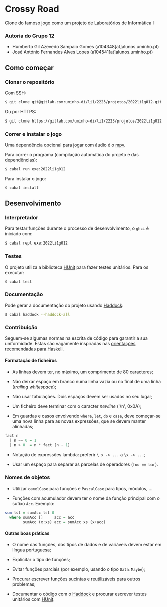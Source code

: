 # Crossy Road

Clone do famoso jogo como um projeto de Laboratórios de Informática I

### Autoria do Grupo 12
 - Humberto Gil Azevedo Sampaio Gomes (a104348[at]alunos.uminho.pt)
 - José António Fernandes Alves Lopes (a104541[at]alunos.uminho.pt)

## Como começar

### Clonar o repositório

Com SSH:

```bash
$ git clone git@gitlab.com:uminho-di/li1/2223/projetos/2022li1g012.git
```

Ou por HTTPS:

```bash
$ git clone https://gitlab.com/uminho-di/li1/2223/projetos/2022li1g012.git
```

### Correr e instalar o jogo

Uma dependência opcional para jogar com áudio é o [mpv](https://mpv.io/).

Para correr o programa (compilação automática do projeto e das dependências):

```bash
$ cabal run exe:2022li1g012
```

Para instalar o jogo:

```bash
$ cabal install
```

## Desenvolvimento

### Interpretador

Para testar funções durante o processo de desenvolvimento, o `ghci` é iniciado com:

```bash
$ cabal repl exe:2022li1g012
```

### Testes

O projeto utiliza a biblioteca
[HUnit](https://hackage.haskell.org/package/HUnit) para fazer testes unitários.
Para os executar:

```bash
$ cabal test
```

### Documentação

Pode gerar a documentação do projeto usando
[Haddock](https://haskell-haddock.readthedocs.io/):

```bash
$ cabal haddock --haddock-all
```

### Contribuição

Seguem-se algumas normas na escrita de código para garantir a sua uniformidade.
Estas são vagamente inspiradas nas [orientações recomendadas para Haskell](https://wiki.haskell.org/Programming_guidelines).

#### Formatação de ficheiros

 - As linhas devem ter, no máximo, um comprimento de 80 caracteres;

 - Não deixar espaço em branco numa linha vazia ou no final de uma linha
 (*trailing whitespace*);

 - Não usar tabulações. Dois espaços devem ser usados no seu lugar;

 - Um ficheiro deve terminar com o caracter *newline* ('\n', 0x0A);

 - Em guardas e casos envolvendo `where`, `let`, `do` e `case`, deve começar-se
 uma nova linha para as novas expressões, que se devem manter alinhadas;

```haskell
fact n
  | n == 0 = 1
  | n > 0  = n * fact (n - 1)
```

 - Notação de expressões lambda: preferir `\ x -> ...` a `\x -> ...`;

 - Usar um espaço para separar as parcelas de operadores (`foo == bar`).

### Nomes de objetos

 - Utilizar `camelCase` para funções e `PascalCase` para tipos, módulos, ...

 - Funções com acumulador devem ter o nome da função principal com o sufixo
   `Acc`. Exemplo:

```haskell
sum lst = sumAcc lst 0
  where sumAcc []     acc = acc
        sumAcc (x:xs) acc = sumAcc xs (x+acc)
```

#### Outras boas práticas

 - O nome das funções, dos tipos de dados e de variáveis devem estar em língua
 portuguesa;

 - Explicitar o tipo de funções;

 - Evitar funções parciais (por exemplo, usando o tipo `Data.Maybe`);

 - Procurar escrever funções sucintas e reutilizáveis para outros problemas;

 - Documentar o código com o [Haddock](https://haskell-haddock.readthedocs.io/)
 e procurar escrever testes unitários com
 [HUnit](https://hackage.haskell.org/package/HUnit).

